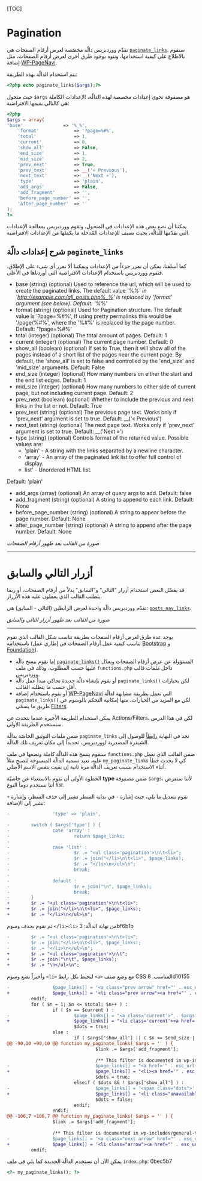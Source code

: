 [TOC]
# Pagination

تقدّم ووردبريس دالّة مخصّصة لعرض أرقام الصفحات هي [`paginate_links`](http://codex.wordpress.org/Function_Reference/paginate_links).
سنقوم بالاطلاع على كيفية استخدامها، وننوه بوجود طرق أخرى لعرض أرقام الصفحات، مثل إضافة  [WP-PageNavi](https://wordpress.org/plugins/wp-pagenavi/).

يتم استخدام الدالّة بهذه الطريقة:
```php
<?php echo paginate_links($args);?>
```

حيث متحول `$args` هو مصفوفة تحوي إعدادات مخصصة لهذه الدالّة، الإعدادات الكاملة هي كالتالي بقيمها الافتراضية:
```php
<?php
$args = array(
'base'               => '%_%',
	'format'             => '?page=%#%',
	'total'              => 1,
	'current'            => 0,
	'show_all'           => False,
	'end_size'           => 1,
	'mid_size'           => 2,
	'prev_next'          => True,
	'prev_text'          => __('« Previous'),
	'next_text'          => __('Next »'),
	'type'               => 'plain',
	'add_args'           => False,
	'add_fragment'       => '',
	'before_page_number' => '',
	'after_page_number'  => ''
);
?>
```

يمكننا أن نضع بعض هذه الإعدادات في المتحول، وتقوم ووردبريس بمعالجة الإعدادات التي نقدّمها للدالّة، بحيث تضيف للإعدادات المُدخلة ما يكملها من الإعدادات الافتراضية.

## شرح إعدادات دالّة `paginate_links`
كما أسلفنا، يمكن أن نمرر جزءاً من الإعدادات ويمكننا ألا نمرر أي شيء على الإطلاق، فتقوم ووردبريس باستخدام الإعدادات الافتراضية التي أوردناها في الأعلى.

- base
(string) (optional) Used to reference the url, which will be used to create the paginated links. The default value '%_%' in 'http://example.com/all_posts.php%_%' is replaced by 'format' argument (see below).
Default: '%_%'
- format
(string) (optional) Used for Pagination structure. The default value is '?page=%#%', If using pretty permalinks this would be '/page/%#%', where the '%#%' is replaced by the page number.
Default: '?page=%#%'
- total
(integer) (optional) The total amount of pages.
Default: 1
- current
(integer) (optional) The current page number.
Default: 0
- show_all
(boolean) (optional) If set to True, then it will show all of the pages instead of a short list of the pages near the current page. By default, the 'show_all' is set to false and controlled by the 'end_size' and 'mid_size' arguments.
Default: False
- end_size
(integer) (optional) How many numbers on either the start and the end list edges.
Default: 1
- mid_size
(integer) (optional) How many numbers to either side of current page, but not including current page.
Default: 2
- prev_next
(boolean) (optional) Whether to include the previous and next links in the list or not.
Default: True
- prev_text
(string) (optional) The previous page text. Works only if 'prev_next' argument is set to true.
Default: __('« Previous')
- next_text
(string) (optional) The next page text. Works only if 'prev_next' argument is set to true.
Default: __('Next »')
- type
(string) (optional) Controls format of the returned value. Possible values are:
	- 'plain' - A string with the links separated by a newline character.
	- 'array' - An array of the paginated link list to offer full control of display.
	- list' - Unordered HTML list.

Default: 'plain'

- add_args
(array) (optional) An array of query args to add.
Default: false
- add_fragment
(string) (optional) A string to append to each link.
Default: None
- before_page_number
(string) (optional) A string to appear before the page number.
Default: None
- after_page_number
(string) (optional) A string to append after the page number.
Default: None


*صورة من القالب بعد ظهور أرقام الصفحات*


---

# أزرار التالي والسابق

قد يفضّل البعض استخدام أزرار "التالي" و"السابق" بدلاً من أرقام الصفحات، أو ربما يتطلب القالب الذي يعملون عليه هذه الأزرار.

تقدّم ووردبريس دالّة واحدة لعرض الرابطين (التالي - السابق) هي: [`posts_nav_links`](http://codex.wordpress.org/Function_Reference/posts_nav_link).


*صورة من القالب بعد ظهور أزرار التالي والسابق*

-------------------------------------------------------------------------------





يوجد عدة طرق لعرض أرقام الصفحات بطريقة تناسب شكل القالب الذي نقوم باستخدامه (تناسب كيفية عمل أرقام الصفحات في إطاري عمل [Bootstrap](http://getbootstrap.com) و [Foundation](http://foundation.zurb.com/)).

- إما نقوم بنسخ دالّة [`paginate_links()`](http://codex.wordpress.org/Function_Reference/paginate_links) المسؤولة عن عرض أرقام الصفحات ونعدّل عليها حسب المطلوب، وذلك في ملف `functions.php` داخل ملفات قالب ووردبريس.
- أو نقوم بإنشاء دالّة جديدة تحاكي مبدأ عمل دالّة `paginate_links()` لكن بخيارات أقل حسب ما يتطلبه القالب.
- أو نقوم باستخدام إضافة [WP-PageNavi](https://wordpress.org/plugins/wp-pagenavi/) التي تعمل بطريقة مشابهة لدالّة `paginate_links()` لكن مع المزيد من الخيارات، منها إمكانية التحكم بالوسوم عن طريق ما يسمّى [Filters](http://codex.wordpress.org/Plugin_API/Filter_Reference).

يمكن استخدام الطريقة الأخيرة عندما نتحدث عن Actions/Filters، لكن في هذا الدرس سنستخدم الطريقة الأولى.

ضمن ملفات التوثيق الخاصّة بدالّة `paginate_links` نجد في النهاية [رابطاً](https://core.trac.wordpress.org/browser/tags/4.1/src/wp-includes/general-template.php#L2587) للوصول إلى الشيفرة المصدرية لووردبريس، تحديداً إلى مكان تعريف تلك الدالّة.

سنقوم بنسخ هذه الدالّة كاملة ونضعها في ملف `functions.php` ضمن القالب الذي نعمل عليه. نعيد تسمية الدالّة المنسوخة لتصبح مثلاً `my_paginate_links` كي لا يحدث خطأ أثناء الاستخدام بسبب تعريف الدالّة مرة ثانية إن بقيت بنفس الاسم الأصلي.

الخطوة الأولى أن نقوم بالاستغناء عن خاصيّة **type** ضمن مصفوفة `$args`، ﻷننا سنفرض أننا نستخدم دوماً النوع *list*.

نقوم بتعديل ما يلي، حيث إشارة `-` في بداية السطر تشير إلى حذف السطر، وإشارة `+` تشير إلى الإضافة:
```diff
-                'type' => 'plain',
```
```diff
-        switch ( $args['type'] ) {
-                case 'array' :
-                        return $page_links;
-
-                case 'list' :
-                        $r .= "<ul class='pagination'>\n\t<li>";
-                        $r .= join("</li>\n\t<li>", $page_links);
-                        $r .= "</li>\n</ul>\n";
-                        break;
-
-                default :
-                        $r = join("\n", $page_links);
-                        break;
-        }
+        $r .= "<ul class='pagination'>\n\t<li>";
+        $r .= join("</li>\n\t<li>", $page_links);
+        $r .= "</li>\n</ul>\n";
```

ثم نقوم بحذف وسوم `</li><li>` من نهاية الدالّة:
3bf6b1b
```diff
-        $r .= "<ul class='pagination'>\n\t<li>";
-        $r .= join("</li>\n\t<li>", $page_links);
-        $r .= "</li>\n</ul>\n";
+        $r .= "<ul class='pagination'>\n\t";
+        $r .= join("\n\t", $page_links);
+        $r .= "\n</ul>\n";
```

وأخيراً نضع وسوم `<li>` لتحيط بكل رابط `<a>` مع وضع صنف CSS المناسب.
8d10155
```diff
-                $page_links[] = '<a class="prev arrow" href="' . esc_url( apply_filters( 'paginate_links', $link ) ) . '">' . $args['p
+                $page_links[] = '<li class="prev arrow"><a href="' . esc_url( apply_filters( 'paginate_links', $link ) ) . '">' . $arg
         endif;
         for ( $n = 1; $n <= $total; $n++ ) :
                 if ( $n == $current ) :
-                        $page_links[] = "<a class='current'>" . $args['before_page_number'] . number_format_i18n( $n ) . $args['after_
+                        $page_links[] = "<li class='current'><a href=''>" . $args['before_page_number'] . number_format_i18n( $n ) . $
                         $dots = true;
                 else :
                         if ( $args['show_all'] || ( $n <= $end_size || ( $current && $n >= $current - $mid_size && $n <= $current + $m
@@ -90,10 +90,10 @@ function my_paginate_links( $args = '' ) {
                                 $link .= $args['add_fragment'];
 
                                 /** This filter is documented in wp-includes/general-template.php */
-                                $page_links[] = "<a href='" . esc_url( apply_filters( 'paginate_links', $link ) ) . "'>" . $args['befo
+                                $page_links[] = "<li><a href='" . esc_url( apply_filters( 'paginate_links', $link ) ) . "'>" . $args['
                                 $dots = true;
                         elseif ( $dots && ! $args['show_all'] ) :
-                                $page_links[] = '<span class="dots">' . __( '&hellip;' ) . '</span>';
+                                $page_links[] = '<li class="unavailable"><a href="">'. __( '&hellip;' ) .'</a></li>';
                                 $dots = false;
                         endif;
                 endif;
@@ -106,7 +106,7 @@ function my_paginate_links( $args = '' ) {
                 $link .= $args['add_fragment'];
 
                 /** This filter is documented in wp-includes/general-template.php */
-                $page_links[] = '<a class="next arrow" href="' . esc_url( apply_filters( 'paginate_links', $link ) ) . '">' . $args['n
+                $page_links[] = '<li class="arrow"><a href="' . esc_url( apply_filters( 'paginate_links', $link ) ) . '">' . $args['ne
         endif;
```

يمكن الآن أن نستخدم الدالّة الجديدة كما يلي في ملف `index.php`:
0bec5b7
```php
<?= my_paginate_links(); ?>
```
